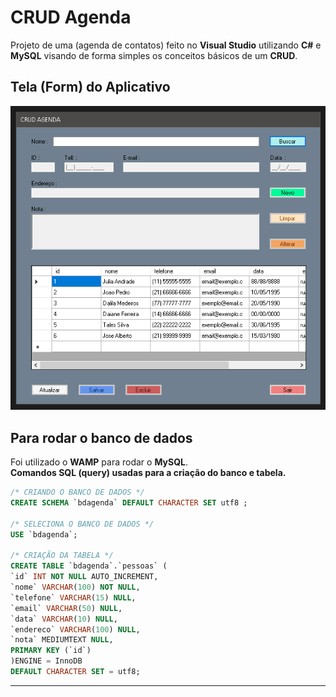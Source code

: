 # CRUD Agenda

 Projeto de uma (agenda de contatos) feito no **Visual Studio** utilizando **C#** e **MySQL** visando de forma simples os conceitos básicos de um **CRUD**.

## Tela (Form) do Aplicativo
 
 ![enter image description here](telaCrudAgenda.png)
 
## Para rodar o banco de dados 

Foi utilizado o **WAMP** para rodar o **MySQL**.  
**Comandos SQL (query) usadas para a criação do banco e tabela.**
```SQL
/* CRIANDO O BANCO DE DADOS */
CREATE SCHEMA `bdagenda` DEFAULT CHARACTER SET utf8 ;

/* SELECIONA O BANCO DE DADOS */
USE `bdagenda`;

/* CRIAÇÃO DA TABELA */
CREATE TABLE `bdagenda`.`pessoas` (
`id` INT NOT NULL AUTO_INCREMENT,
`nome` VARCHAR(100) NOT NULL,
`telefone` VARCHAR(15) NULL,
`email` VARCHAR(50) NULL,
`data` VARCHAR(10) NULL,
`endereco` VARCHAR(100) NULL,
`nota` MEDIUMTEXT NULL,
PRIMARY KEY (`id`)
)ENGINE = InnoDB
DEFAULT CHARACTER SET = utf8;
```

-----
